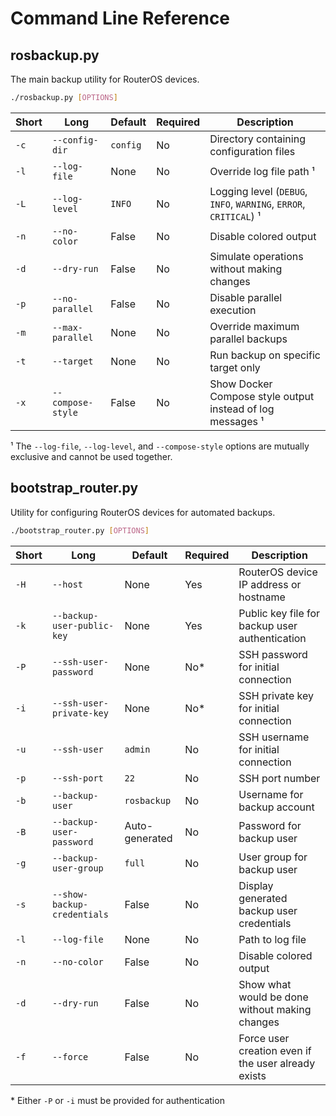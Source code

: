 # Command Line Reference

## rosbackup.py

The main backup utility for RouterOS devices.

```bash
./rosbackup.py [OPTIONS]
```

| Short | Long | Default | Required | Description |
|-------|------|---------|----------|-------------|
| `-c` | `--config-dir` | `config` | No | Directory containing configuration files |
| `-l` | `--log-file` | None | No | Override log file path ¹ |
| `-L` | `--log-level` | `INFO` | No | Logging level (`DEBUG`, `INFO`, `WARNING`, `ERROR`, `CRITICAL`) ¹ |
| `-n` | `--no-color` | False | No | Disable colored output |
| `-d` | `--dry-run` | False | No | Simulate operations without making changes |
| `-p` | `--no-parallel` | False | No | Disable parallel execution |
| `-m` | `--max-parallel` | None | No | Override maximum parallel backups |
| `-t` | `--target` | None | No | Run backup on specific target only |
| `-x` | `--compose-style` | False | No | Show Docker Compose style output instead of log messages ¹ |

¹ The `--log-file`, `--log-level`, and `--compose-style` options are mutually exclusive and cannot be used together.

## bootstrap_router.py

Utility for configuring RouterOS devices for automated backups.

```bash
./bootstrap_router.py [OPTIONS]
```

| Short | Long | Default | Required | Description |
|-------|------|---------|----------|-------------|
| `-H` | `--host` | None | Yes | RouterOS device IP address or hostname |
| `-k` | `--backup-user-public-key` | None | Yes | Public key file for backup user authentication |
| `-P` | `--ssh-user-password` | None | No* | SSH password for initial connection |
| `-i` | `--ssh-user-private-key` | None | No* | SSH private key for initial connection |
| `-u` | `--ssh-user` | `admin` | No | SSH username for initial connection |
| `-p` | `--ssh-port` | `22` | No | SSH port number |
| `-b` | `--backup-user` | `rosbackup` | No | Username for backup account |
| `-B` | `--backup-user-password` | Auto-generated | No | Password for backup user |
| `-g` | `--backup-user-group` | `full` | No | User group for backup user |
| `-s` | `--show-backup-credentials` | False | No | Display generated backup user credentials |
| `-l` | `--log-file` | None | No | Path to log file |
| `-n` | `--no-color` | False | No | Disable colored output |
| `-d` | `--dry-run` | False | No | Show what would be done without making changes |
| `-f` | `--force` | False | No | Force user creation even if the user already exists |

\* Either `-P` or `-i` must be provided for authentication
